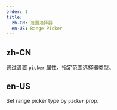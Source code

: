 ```yaml
---
order: 1
title:
  zh-CN: 范围选择器
  en-US: Range Picker
---
```


## zh-CN

通过设置 `picker` 属性，指定范围选择器类型。

## en-US

Set range picker type by `picker` prop.
